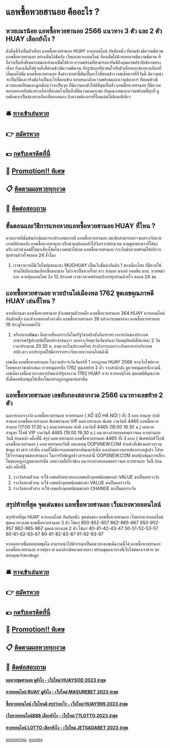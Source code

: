 # แอพซื้อหวยฮานอย คืออะไร ?
## หวยเณรน้อย แอพซื้อหวยฮานอย 2566 แนวทาง 3 ตัว และ 2 ตัว HUAY เลือกยังไง ?
ดังนั้นนี่จึงเป็นตัวเลือก แอพซื้อหวยฮานอย HUAY หวยออนไลน์ อันดับหนึ่ง ที่ค่อนข้างมีความชัดเจน แอพซื้อหวยฮานอย อย่างเห็นได้ชัดกับ เว็บแทงหวยออนไลน์ ที่คงเต็มไปด้วยบทบาทมีความชัดเจน ที่ถือว่าเป็นสิ่งที่เหมาะสมและยังคงเต็มไปด้วย ความพร้อมที่สามารถการันตีถึงคุณภาพประสิทธิภาพทางเลือก ยังคงเต็มไปด้วยสิ่งที่ค่อนข้างมีความชัดเจน กับรูปแบบที่น่าสนใจกับตัวเลือกและช่องทางเลือกที่เห็นผลได้ชัด แอพซื้อหวยฮานอย สิ่งต่างๆเหล่านี้มันเป็นอะไรที่ค่อนข้าง เลขเด็ดหวยยี่กีวันนี้ มีความน่าจะเป็นที่ดีและจริงมันจึงเป็นอะไรที่ค่อนข้าง ตอบสนองถึงความพร้อมและความต้องการ ที่ค่อนข้างมีความยอดเยี่ยมและดูเหมือนว่าจะเป็นจุด ที่มีความลงตัวได้ดีที่สุดเป็นสิ่ง แอพซื้อหวยฮานอย ที่มีความหลากหลายกับช่องทางเลือกที่น่าสนใจเป็นสิ่งที่มีความเหมาะสม กับคุณภาพและความพร้อมที่ทุกที่ ดูเหมือนจะเป็นช่องทางเลือกที่ตอบสนอง ถึงความต้องการที่โดดเด่นได้ดีเลยทีเดียว

## 🛎 [ทางเข้าเล่นหวย](https://bit.ly/3BG5bNw)
## 👉 [สมัครหวย](https://bit.ly/3BG5bNw)
## 💵 [กดรับเครดิตที่นี่](https://bit.ly/3C3mvgS)
## 👑 [Promotion!! พิเศษ](https://bit.ly/3C3mvgS)
## 📋 [ติดตามผลหวยทุกงวด](https://bit.ly/3C3mvgS)
## 📱 [ติดต่อสอบถาม](https://bit.ly/3C3mvgS)

## ขั้นตอนและวิธีการแทงหวย​ แอพซื้อหวยฮานอย HUAY ที่ไหน ?
หวยเกาหลีนั้นต้นกำเนิดมาจากประเทศเกาหลี แอพซื้อหวยฮานอย สมาชิกสามารถตรวจผลรางวัลหวยเกาหลีย้อนหลัง แอพซื้อหวยฮานอย หรือนำผลย้อนหลังไปวิเคราะห์คำนวณ ตามสูตรของเราก็ได้นะครับ แล้วนำเลขที่ได้มาเสี่ยงโชคในงวดหน้าได้เลย แอพซื้อหวยฮานอย เราเว็บมักหวยพร้อมให้บริการทุกท่านด้วยใจตลอด 24 ชั่วโมง
1. เราชาวหวยก็มีเว็บไซต์มาแนะนำ MUGHUAY เป็นเว็บชั้นนำอันดับ 1 ของเมืองไทย ที่มีหวยให้ท่านได้เลือกเล่นเลือกซื้อมากมาย ไม่ว่าจะเป็นหวยไทย ลาว ฮานอย มาเลย์ ออมสิน ธกส. หวยพม่า และ หวยหุ้นออนไลน์ อีก 13 ประเทศ เราชาวหวยพร้อมบริการทุกท่านด้วยใจ ตลอด 24 ชม.

## แอพซื้อหวยฮานอย หวยบ้านไผ่เมืองพล 1762 ชุดเลขคุณภาพดี HUAY เล่นที่ไหน ?
หากที่ผ่านมา แอพซื้อหวยฮานอย ตัวเลขสามตัวบนคือ แอพซื้อหวยฮานอย 364 HUAY หวยออนไลน์ อันดับหนึ่ง และตัวเลขสองตัวล่างคือ แอพซื้อหวยฮานอย 39
แล้วเอาเลขมาแทง แอพซื้อหวยฮานอย 19 ประตูในรอบต่อไป
1. หรือสลากพัฒนา คือหวยที่ออกรางวัลโดยรัฐวิสาหกิจสังกัดกระทรวงการเงินของประเทศสาธารณรัฐประชาธิปไตยประชาชนลาว ออกรางวัลทุกวันจันทร์และวันพฤหัสบดีสัปดาห์ละ 2 วัน เวลาประมาณ 20.30 น. ตามเวลาในประเทศไทย อ้างอิงการออกรางวัลสลากจากประเทศ สปป.ลาว มาประยุกต์ให้มีการจ่ายรางวัลหวยลาวออนไลน์ดังนี้

เลขเด็ด แอพซื้อหวยฮานอย ในงวดประจำวันจันทร์ที่ 1 กรกฎาคม HUAY 2566 ทางเว็บไซต์หวยไทยของเราขอนำเสนอ หวยหนุ่มบรบือ 1762 ชุดเลขท้าย 2 ตัว จากสำนักดัง ดูหวยหนุ่มบรบืองวดนี้ เลขเด็ดงวดนี้แนวทางสลากกินแบ่งรัฐบาลงวด 1762 HUAY หวย หวยออนไลน์ ชุดเลขดีมีคุณภาพ ทั้งนี้ขอสนับสนุนให้เสี่ยงโชคอย่างถูกกฎหมายเท่านั้น

## แอพซื้อหวยฮานอย เลขลับกองสลากงวด 2566 แนวทางเลขท้าย 2 ตัว
ผลการออกรางวัล แอพซื้อหวยฮานอย หวยฮานอย ( XỔ SỐ HÀ NỘI ) ทั้ง 3 แบบ ฮานอย ปกติฮานอย แอพซื้อหวยฮานอย พิเศษฮานอย VIP
ผลหวยฮานอย พิเศษ งวดวันที่ 4465 แอพซื้อหวยฮานอย (17.00 17.30 น.)
ผลหวยฮานอย ปกติ งวดวันที่ 4465 (18.00 18.30 น.)
ผลหวยฮานอย วีไอพี VIP งวดวันที่ 4465 (19.00 19.30 น.)
 แนวทางถ่ายทอดสดตรวจผล หวยฮานอย วันนี้ ย้อนหลัง คลิ๊กที่นี่ 
สรุป ผลหวยฮานอย แอพซื้อหวยฮานอย 4465 ทั้ง 3 แบบ ( พิเศษปกติวีไอพี แอพซื้อหวยฮานอย ) ผลหวยฮานอยวันนี้
หมายเหตุ OOPSNEW.COM ทำหน้าที่เพียงแค่รวบรวมข้อมูล ข่าวสาร เท่านั้น ตามที่ได้มีการเผยแพร่ทางอินเตอร์เน็ท และผ่านทางหลายช่องทางอยู่แล้ว โปรดใช้วิจารณญาณของท่านเอง ในการรับข้อมูลข่าวสารเหล่านี้ OOPSNEW.COM ขอสนับสนุนการเสี่ยงโชคแบบถูกกฎหมายเท่านั้น
บทความที่เกี่ยวข้อง
แนวทางถ่ายทอดสดตรวจผล หวยฮานอย วันนี้ ย้อนหลัง คลิ๊กที่นี่
1. รางวัลสามตัวบน จะใช้ เลขหลักหน่วยเเละเลขหลังจุดทศนิยมของค่า VALUE มาเป็นผลรางวัล
2. รางวัลสองตัวบน จะใช้ เลขหลังจุดทศนิยมของค่า VALUE มาเป็นผลรางวัล
3. รางวัลสองตัวล่าง จะใช้ เลขหลังจุดทศนิยมของค่า CHANGE มาเป็นผลรางวัล

## สรุปท้ายที่สุด จุดเด่นของ แอพซื้อหวยฮานอย เว็บแทงหวยออนไลน์
สรุปท้ายที่สุด HUAY หวยออนไลน์ อันดับหนึ่ง จุดเด่นของ แอพซื้อหวยฮานอย เว็บแทงหวยออนไลน์ ชุดแนวทางเลข แอพซื้อหวยฮานอย 3 ตัว ได้แก่
850-852-857
862-865-867
950-952-957
962-965-967
ชุดแนวทางเลข 2 ตัว ได้แก่
40-41-42-43-47
50-51-52-53-57
60-61-62-63-67
80-81-82-83-87
91-92-93-97

หากคอหวยชื่นชอบเลขชุดใด สามารถนำไปพิจารณาเป็นแนวทางเลขเด็ดงวดนี้ได้ แอพซื้อหวยฮานอย แอพซื้อหวยฮานอย หวยลุ้นรวย และฝากติดตามหวยลาว พร้อมชุดแนวทางที่เว็บไซต์ของเราด้วย
ขอขอบคุณเจ้าของข้อมูล

## 🛎 [ทางเข้าเล่นหวย](https://bit.ly/3BG5bNw)
## 👉 [สมัครหวย](https://bit.ly/3BG5bNw)
## 💵 [กดรับเครดิตที่นี่](https://bit.ly/3C3mvgS)
## 👑 [Promotion!! พิเศษ](https://bit.ly/3C3mvgS)
## 📋 [ติดตามผลหวยทุกงวด](https://bit.ly/3C3mvgS)
## 📱 [ติดต่อสอบถาม](https://bit.ly/3C3mvgS)

#### [ผลหวยชุดฮานอย ดูยังไง - เว็บใหม่ HUAYSOD 2023 ล่าสุด](https://atom.io/themes/ผลหวยชุดฮานอย%20ดูยังไง%20-%20เว็บใหม่%20huaysod%202023%20ล่าสุด)
#### [หวยออนไลน์ RUAY ดูยังไง - เว็บใหม่ MASUREBET 2023 ล่าสุด](https://atom.io/themes/หวยออนไลน์%20ruay%20ดูยังไง%20-%20เว็บใหม่%20masurebet%202023%20ล่าสุด)
#### [ซื้อหวยออนไลน์ เว็บไหนดี สรุปว่าอะไร - เว็บใหม่ HUAY999 2023 ล่าสุด](https://atom.io/themes/ซื้อหวยออนไลน์%20เว็บไหนดี%20สรุปว่าอะไร%20-%20เว็บใหม่%20huay999%202023%20ล่าสุด)
#### [เว็บหวยออนไลน์888 เลือกยังไง - เว็บใหม่ 77LOTTO 2023 ล่าสุด](https://atom.io/themes/เว็บหวยออนไลน์888%20เลือกยังไง%20-%20เว็บใหม่%2077lotto%202023%20ล่าสุด)
#### [หวยออนไลน์ LOTTO เลือกยังไง - เว็บใหม่ JETSADABET 2023 ล่าสุด](https://atom.io/themes/หวยออนไลน์%20lotto%20เลือกยังไง%20-%20เว็บใหม่%20jetsadabet%202023%20ล่าสุด)

[ผลบอลล่าสุด](https://siamsport.tv "ผลบอลล่าสุด"), [ดูบอลสด](https://siamsport.tv/ดูบอลสด "ดูบอลสด")